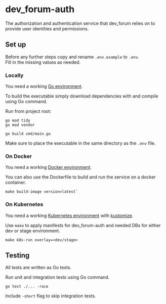 # dev_forum-auth

The authorization and authentication service that dev_forum relies on to provide user identities and permissions.

## Set up

Before any further steps copy and rename `.env.example` to `.env`. \
Fill in the missing values as needed.

### Locally
You need a working [Go environment](https://go.dev/doc/install).

To build the executable simply download dependencies with and compile using Go command.

Run from project root:
```shell
go mod tidy 
go mod vendor

go build cmd/main.go
```
Make sure to place the executable in the same directory as the `.env` file.

### On Docker
You need a working [Docker environment](https://docs.docker.com/engine).

You can also use the Dockerfile to build and run the service on a docker container.

```shell
make build-image version=latest` 
``` 

### On Kubernetes
You need a working [Kubernetes environment](https://kubernetes.io/docs/setup) with [kustomize](https://kubernetes.io/docs/tasks/manage-kubernetes-objects/kustomization).

Use `make` to apply manifests for dev_forum-auth and needed DBs for either dev or stage environment.
```shell
make k8s-run overlay=<dev/stage>
```

## Testing
All tests are written as Go tests.

Run unit and integration tests using Go command.
```
go test ./... -race
```
Include `-short` flag to skip integration tests.
